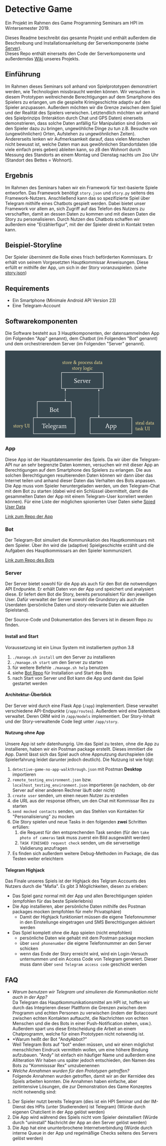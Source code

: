 # Detective Game
Ein Projekt im Rahmen des Game Programming Seminars am HPI im Wintersemester 2019.

Dieses Readme beschreibt das gesamte Projekt und enthält außerdem die Beschreibung und Installationsanleitung der Serverkomponente (siehe [Server](https://github.com/EatingBacon/gameprog-detective-server#server)).  
Dieses Repo enthält einerseits den Code der Serverkomponente und außerdemdas [Wiki](https://github.com/EatingBacon/gameprog-detective-server/wiki) unseres Projekts.

## Einführung
Im Rahmen dieses Seminars soll anhand von Spielprototypen demonstriert werden, wie Technologien missbraucht werden können. Wir versuchen in diesem Prototypen weitreichende Berechtigungen auf dem Smartphone des Spielers zu erlangen, um die gespielte Krimigeschichte adaptiv auf den Spieler anzupassen. Außerdem möchten wir die Grenze zwischen dem Spiel und der Realität des Spielers verwischen.
Letztendlich möchten wir anhand des Spielprinzips (Interaktion durch Chat und GPS Daten) einerseits demonstrieren, dass solche Daten anfällig für Manipulation sind (indem wir den Spieler dazu zu bringen, ungewöhliche Dinge zu tun z.B. Besuche von (ungewöhnlichen) Orten, Aufstehen zu ungewöhnlichen Zeiten). Andererseits lenken wir Aufmerksamkeit darauf, dass vielen Menschen nicht bewusst ist, welche Daten man aus gewöhnlichen Standortdaten (die viele einfach preis geben) ableiten kann, so zB den Wohnort durch Messung des Standorts an einem Montag und Dienstag nachts um 2oo Uhr (Standort des Bettes = Wohnort).

## Ergebnis
Im Rahmen des Seminars haben wir ein Framework für text-basierte Spiele entworfen. Das Framework benötigt `story.json` und `story.py` seitens des Framework-Nutzers. Anschließend kann das so spezifizierte Spiel über Telegram mithilfe eines Chatbots gespielt werden. Dabei bietet unser Framework vor allem an, sich Zugriff auf das Telefon des Nutzers zu verschaffen, damit an dessen Daten zu kommen und mit diesen Daten die Story zu personalisieren. Durch Nutzen des Chatbots schaffen wir außerdem eine "Erzählerfigur", mit der der Spieler direkt in Kontakt treten kann.

## Beispiel-Storyline
Der Spieler übernimmt die Rolle eines frisch beförderten Kommissars. Er erhält von seinem Vorgesetzten Hauptkommissar Anweisungen. Diese erfüllt er mithilfe der App, um sich in der Story voranzuspielen. (siehe [story.json](https://github.com/EatingBacon/gameprog-detective-server/blob/master/app/story/story.json))

## Requirements
- Ein Smartphone (Minimale Android API Version 23)
- Eine Telegram-Account

## Softwarekomponenten
Die Software besteht aus 3 Hauptkomponenten, der datensammelnden App (im Folgenden "App" genannt), dem Chatbot (im Folgenden "Bot" genannt) und dem orchestrierendem Server (im Folgenden "Server" genannt).

![Game Architecture](/docs/gameprog_architecture.png)

### App
Diese App ist der Hauptdatensammler des Spiels. Da wir über die Telegram-API nur an sehr begrenzte Daten kommen, versuchen wir mit dieser App an Berechtigungen auf dem Smartphone des Spielers zu erlangen. Die aus solchen Berechtigungen resultierenden Daten können wir dann über das Internet teilen und anhand dieser Daten das Verhalten des Bots anpassen.  
Die App muss vom Spieler heruntergeladen werden, um den Telegram-Chat mit dem Bot zu starten (dabei wird ein Schlüssel übermittelt, damit die gesammelten Daten der App mit einem Telegram-User korreliert werden können). Für eine Liste der möglichen spionierten User Daten siehe [Spied User Data](https://github.com/EatingBacon/gameprog-detective-server/wiki/Spied-User-Data)

[Link zum Repo der App](https://github.com/ADimeo/gameprog-detective-app)

### Bot
Der Telegram-Bot simuliert die Kommunikation des Hauptkommissars mit dem Spieler. Über ihn wird die (adaptive) Spielgeschichte erzählt und die Aufgaben des Hauptkommissars an den Spieler kommuniziert.

[Link zum Repo des Bots](https://github.com/EatingBacon/gameprog-detective-bot)

### Server
Der Server bietet sowohl für die App als auch für den Bot die notwendigen API Endpunkte. Er erhält Daten von der App und speichert und analysiert diese. Er liefert dem Bot die Story, bereits personalisiert für den jeweiligen User. Dafür verwaltet der Server sowohl die Grundstory als auch die Userdaten (persönliche Daten und story-relevante Daten wie aktuellen Spielstand).

Der Source-Code und Dokumentation des Servers ist in diesem Repo zu finden.

#### Install and Start
Voraussetzung ist ein Linux System mit installiertem python 3.8
1. `./manage.sh install` um den Server zu installieren
1. `./manage.sh start` um den Server zu starten
1. für weitere Befehle `./manage.sh help` benutzen
1. siehe [Bot Repo](https://github.com/EatingBacon/gameprog-detective-bot) für Installation und Start des Bots
1. nach Start von Server und Bot kann die App und damit das Spiel gestartet werden

#### Architektur-Überblick
Der Server wird durch eine Flask App (`/app`) implementiert. Diese verwaltet verschiedene API-Endpunkte (`/app/routes`). Außerdem wird eine Datenbank verwaltet. Deren ORM wird in `/app/models` implementiert. Der Story-Inhalt und der Story-verwaltende Code liegt unter `/app/story`.  

#### Nutzung ohne App
Unsere App ist sehr datenhungrig. Um das Spiel zu testen, ohne die App zu installieren, haben wir ein Postman package erstellt. Dieses immitiert die App. Damit lässt sich das Spiel auch ohne Appnutzung durchspielen (die Spielerfahrung leidet darunter jedoch deutlich). Die Nutzung ist wie folgt:
1. `detective-game-no-app-walkthrough.json` mit Postman **Desktop** importieren
1. `remote_testing_environment.json` bzw. `localhost_testing_environment.json` importieren
   (je nachdem, ob der Server auf einer anderen Rechner läuft oder nicht)
1. `create user` senden, um einen neuen Nutzer zu erstellen
1. die URL aus der response öffnen, um den Chat mit Kommissar Rex zu starten
1. `send mocked contacts` senden, um das Stehlen von Kontakten für "Personalisierung" zu mocken
1. Die Story spielen und neue Tasks in den folgenden **zwei**  Schritten erfüllen:
   1. die Request für den entsprechenden Task senden (für den `take photo of cameras` task muss zuerst ein Bild ausgewählt werden)
   2. `TASK FINISHED request check` senden, um die serverseitige Validierung anzufragen
1. Es finden sich außerdem weitere Debug-Methoden im Package, die das Testen weiter erleichtern

#### Telegram Highjack
Das Finale unseres Spiels ist der Highjack des Telgram Accounts des Nutzers durch die "Mafia".
Es gibt 3 Möglichkeiten, diesen zu erleben:
- Das Spiel ganz normal mit der App und allen Berechtigungen spielen (empfohlen für das beste Spielerlebnis)
- Die App installieren, aber persönliche Daten mithilfe des Postman packages mocken (empfohlen für mehr Privatsphäre)
  - Damit der Highjack funktioniert müssen die eigene Telefonnummer in den Einstellunge eingetragen und SMS Berechtigungen aktiviert werden
- Das Spiel komplett ohne die App spielen (nicht empfohlen)
  - persönliche Daten wie gehabt mit dem Postman package mocken
  - über `send phonenumber` die eigene Telefonnummer an den Server schicken
  - wenn das Ende der Story erreicht wird, wird ein Login-Versuch unternummen und ein Access Code von Telegram generiert.
    Dieser muss dann über `send Telegram access code` geschickt werden

## FAQ
- *Warum benutzen wir Telegram und simulieren die Kommunikation nicht auch in der App?*  
Da Telegram das Hauptkommunikationsmittel am HPI ist, hoffen wir durch das Integrieren dieser Plattform die Grenzen zwischen dem Programm und echten Personen zu verwischen (indem der Botaccount zwischen echten Kontakten auftaucht, die Nachrichten von echten Menschen und die des Bots in einer Push-Notification stehen, usw.). Außerdem spart uns diese Entscheidung die Arbeit an einem Chatprogramm, welche für einen Prototypen nicht notwendig ist.
- *Warum heißt der Bot "AndyAbbot?"  
Weil Telegram Bots auf "bot" enden müssen, und wir einen möglichst menschlichen Eindruck vermitteln wollen, um eine höhere Bindung aufzubauen. "Andy" ist einfach ein häufiger Name und außerdem eine Alliteration
Wir haben uns später jedoch entschieden, den Namen des Bots zu "Kommisssar Rex" umzubenennen
- *Welche Annahmen wurden für den Prototypen getroffen?*  
Folgende Annahmen wurden getroffen, damit wir an der Kernidee des Spiels arbeiten konnten. Die Annahmen haben einfache, aber zeitintensive Lösungen, die zur Demonstration des Game Konzeptes nicht notwendig sind:

1. Der Spieler nutzt bereits Telegram (dies ist ein HPI Seminar und der IM-Dienst des HPIs (unter Studierenden)  ist Telegram) (Würde durch eigenen Chatclient in der App gelöst werden)
2. Die App wird während des Spiels nicht vom Spieler deinstalliert (Würde durch "uninstall" Nachricht der App an den Server gelöst werden)
3. Die App hat eine ununterbrochene Internetverbindung (Würde durch interne Queue in der App und regelmäßige Checks seitens des Servers gelöst werden)

